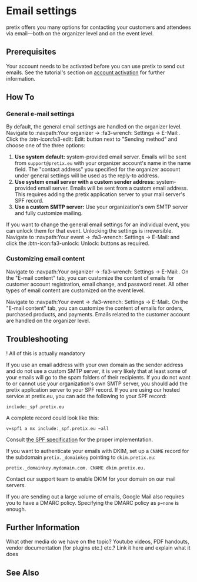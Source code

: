 # Email settings 

pretix offers you many options for contacting your customers and attendees via email—both on the organizer level and on the event level. 


## Prerequisites

Your account needs to be activated before you can use pretix to send out emails. 
See the tutorial's section on [account activation](../tutorial/organizer-account.md#activation) for further information. 

## How To 

### General e-mail settings 

By default, the general email settings are handled on the organizer level. 
Navigate to :navpath:Your organizer → :fa3-wrench: Settings → E-Mail:. 
Click the :btn-icon:fa3-edit: Edit: button next to "Sending method" and choose one of the three options: 

 1. **Use system default:** system-provided email server. 
 Emails will be sent from `support@pretix.eu` with your organizer account's name in the name field. 
 The "contact address" you specified for the organizer account under general settings will be used as the reply-to address. 
 2. **Use system email server with a custom sender address:** system-provided email server. 
 Emails will be sent from a custom email address. 
 This requires adding the pretix application server to your mail server's SPF record.
 3. **Use a custom SMTP server:** Use your organization's own SMTP server and fully customize mailing. 


If you want to change the general email settings for an individual event, you can unlock them for that event. 
Unlocking the settings is irreversible. 
Navigate to :navpath:Your event → :fa3-wrench: Settings → E-Mail: and click the :btn-icon:fa3-unlock: Unlock: buttons as required. 

### Customizing email content 

Navigate to :navpath:Your organizer → :fa3-wrench: Settings → E-Mail:. 
On the "E-mail content" tab, you can customize the content of emails for customer account registration, email change, and password reset. 
All other types of email content are customized on the event level. 

Navigate to :navpath:Your event → :fa3-wrench: Settings → E-Mail:. 
On the "E-mail content" tab, you can customize the content of emails for orders, purchased products, and payments. 
Emails related to the customer account are handled on the organizer level. 

## Troubleshooting 

! All of this is actually mandatory 

If you use an email address with your own domain as the sender address and do not use a custom SMTP server, it is very likely that at least some of your emails will go to the spam folders of their recipients. 
If you do not want to or cannot use your organization's own SMTP server, you should add the pretix application server to your SPF record.
If you are using our hosted service at pretix.eu, you can add the following to your SPF record:

`include:_spf.pretix.eu`

A complete record could look like this:

`v=spf1 a mx include:_spf.pretix.eu ~all`

Consult [the SPF specification](http://www.open-spf.org/SPF_Record_Syntax/) for the proper implementation.

If you want to authenticate your emails with DKIM, set up a `CNAME` record for the subdomain `pretix._domainkey` pointing to `dkim.pretix.eu`:

`pretix._domainkey.mydomain.com. CNAME dkim.pretix.eu.`

Contact our support team to enable DKIM for your domain on our mail servers. 

If you are sending out a large volume of emails, Google Mail also requires you to have a DMARC policy. 
Specifying the DMARC policy as `p=none` is enough. 

## Further Information

What other media do we have on the topic? Youtube videos, PDF handouts, vendor documentation (for plugins etc.) etc.? Link it here and explain what it does

## See Also 

